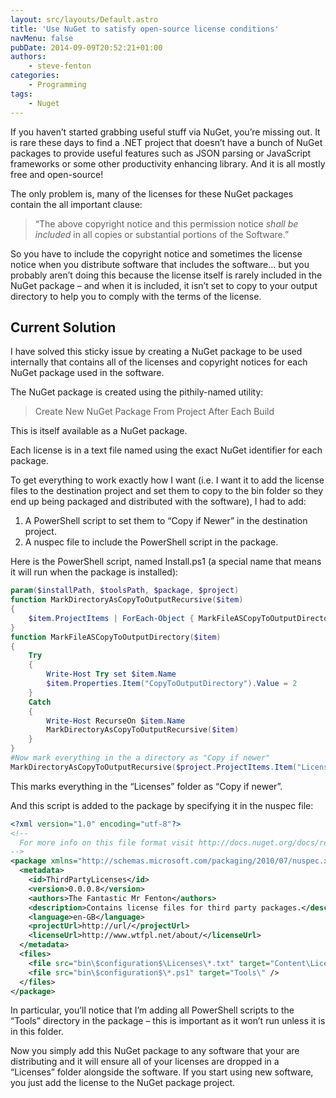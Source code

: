 ```yaml
---
layout: src/layouts/Default.astro
title: 'Use NuGet to satisfy open-source license conditions'
navMenu: false
pubDate: 2014-09-09T20:52:21+01:00
authors:
    - steve-fenton
categories:
    - Programming
tags:
    - Nuget
---
```


If you haven’t started grabbing useful stuff via NuGet, you’re missing out. It is rare these days to find a .NET project that doesn’t have a bunch of NuGet packages to provide useful features such as JSON parsing or JavaScript frameworks or some other productivity enhancing library. And it is all mostly free and open-source!

The only problem is, many of the licenses for these NuGet packages contain the all important clause:

> “The above copyright notice and this permission notice *shall be included* in all copies or substantial portions of the Software.”

So you have to include the copyright notice and sometimes the license notice when you distribute software that includes the software… but you probably aren’t doing this because the license itself is rarely included in the NuGet package – and when it is included, it isn’t set to copy to your output directory to help you to comply with the terms of the license.

## Current Solution

I have solved this sticky issue by creating a NuGet package to be used internally that contains all of the licenses and copyright notices for each NuGet package used in the software.

The NuGet package is created using the pithily-named utility:

> Create New NuGet Package From Project After Each Build

This is itself available as a NuGet package.

Each license is in a text file named using the exact NuGet identifier for each package.

To get everything to work exactly how I want (i.e. I want it to add the license files to the destination project and set them to copy to the bin folder so they end up being packaged and distributed with the software), I had to add:

1. A PowerShell script to set them to “Copy if Newer” in the destination project.
2. A nuspec file to include the PowerShell script in the package.

Here is the PowerShell script, named Install.ps1 (a special name that means it will run when the package is installed):

```powershell
param($installPath, $toolsPath, $package, $project)
function MarkDirectoryAsCopyToOutputRecursive($item)
{
    $item.ProjectItems | ForEach-Object { MarkFileASCopyToOutputDirectory($_) }
}
function MarkFileASCopyToOutputDirectory($item)
{
    Try
    {
        Write-Host Try set $item.Name
        $item.Properties.Item("CopyToOutputDirectory").Value = 2
    }
    Catch
    {
        Write-Host RecurseOn $item.Name
        MarkDirectoryAsCopyToOutputRecursive($item)
    }
}
#Now mark everything in the a directory as "Copy if newer"
MarkDirectoryAsCopyToOutputRecursive($project.ProjectItems.Item("Licenses"))
```

This marks everything in the “Licenses” folder as “Copy if newer”.

And this script is added to the package by specifying it in the nuspec file:

```xml
<?xml version="1.0" encoding="utf-8"?>
<!--
  For more info on this file format visit http://docs.nuget.org/docs/reference/nuspec-reference.
-->
<package xmlns="http://schemas.microsoft.com/packaging/2010/07/nuspec.xsd">  
  <metadata>
    <id>ThirdPartyLicenses</id>
    <version>0.0.0.8</version>
    <authors>The Fantastic Mr Fenton</authors>
    <description>Contains license files for third party packages.</description>
    <language>en-GB</language>
    <projectUrl>http://url/</projectUrl>
    <licenseUrl>http://www.wtfpl.net/about/</licenseUrl>
  </metadata>
  <files>
    <file src="bin\$configuration$\Licenses\*.txt" target="Content\Licenses\" />
    <file src="bin\$configuration$\*.ps1" target="Tools\" />
  </files>
</package>
```

In particular, you’ll notice that I’m adding all PowerShell scripts to the “Tools” directory in the package – this is important as it won’t run unless it is in this folder.

Now you simply add this NuGet package to any software that your are distributing and it will ensure all of your licenses are dropped in a “Licenses” folder alongside the software. If you start using new software, you just add the license to the NuGet package project.